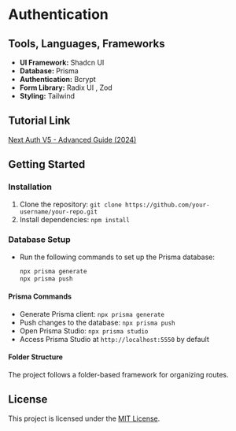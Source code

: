 # Authentication

## Tools, Languages, Frameworks

- **UI Framework:** Shadcn UI
- **Database:** Prisma
- **Authentication:** Bcrypt
- **Form Library:** Radix UI , Zod
- **Styling:** Tailwind

## Tutorial Link

[Next Auth V5 - Advanced Guide (2024)](https://www.youtube.com/watch?v=1MTyCvS05V4&t=19368s)

## Getting Started

### Installation

1. Clone the repository: `git clone https://github.com/your-username/your-repo.git`
2. Install dependencies: `npm install`

### Database Setup

- Run the following commands to set up the Prisma database:

    ```bash
    npx prisma generate
    npx prisma push
    ```
    
#### Prisma Commands

- Generate Prisma client: `npx prisma generate`
- Push changes to the database: `npx prisma push`
- Open Prisma Studio: `npx prisma studio`
- Access Prisma Studio at `http://localhost:5550` by default
    


#### Folder Structure

The project follows a folder-based framework for organizing routes.

## License

This project is licensed under the [MIT License](LICENSE).
